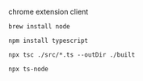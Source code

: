 chrome extension client

```
brew install node

npm install typescript

npx tsc ./src/*.ts --outDir ./built

npx ts-node
```
